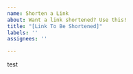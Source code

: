 ```yaml
---
name: Shorten a Link
about: Want a link shortened? Use this!
title: "[Link To Be Shortened]"
labels: ''
assignees: ''

---
```


test
